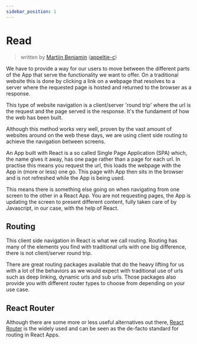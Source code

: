 ```yaml
---
sidebar_position: 1
---
```


# Read

> written
> by [Martijn Benjamin](https://www.linkedin.com/in/martijn-benjamin/) ([appeltje-c](https://github.com/appeltje-c))

We have to provide a way for our users to move between the different parts of the App that serve the functionality we
want to offer. On a traditional website this is done by clicking a link on a webpage that resolves to a server where
the requested page is hosted and returned to the browser as a response.

This type of website navigation is a client/server 'round trip' where the url is the request and the page served is
the response. It's the fundament of how the web has been built.

Although this method works very well, proven by the vast amount of websites around on the web these days, we are using
client side routing to achieve the navigation between screens.

An App built with React is a so called Single Page Application (SPA) which, the name gives it away, has one page rather
than a page for each url. In practise this means you request the url, this loads the webpage with the App in (more or
less) one go. This page with App then sits in the browser and is not refreshed while the App is being used.

This means there is something else going on when navigating from one screen to the other in a React App. You are not
requesting pages, the App is updating the screen to present different content, fully taken care of by Javascript, in our
case, with the help of React.

## Routing

This client side navigation in React is what we call routing. Routing has many of the elements you find with traditional
urls with one big difference, there is not client/server round trip.

There are great routing packages available that do the heavy lifting for us with a lot of the behaviors as we would
expect with traditional use of urls such as deep linking, dynamic urls and sub urls. Those packages also provide you
with different router types to choose from depending on your use case.

## React Router

Although there are some more or less useful alternatives out there,
[React Router](https://github.com/remix-run/react-router) is the widely used and can be seen as the de-facto standard
for routing in React Apps.




